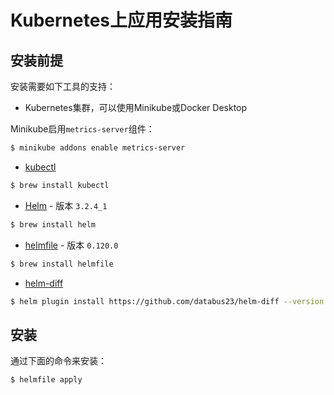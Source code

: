 # Kubernetes上应用安装指南

## 安装前提

安装需要如下工具的支持：

* Kubernetes集群，可以使用Minikube或Docker Desktop

Minikube启用`metrics-server`组件：

```bash
$ minikube addons enable metrics-server
```

* [kubectl](https://kubernetes.io/docs/reference/kubectl/kubectl/)

```bash
$ brew install kubectl
```

* [Helm](https://helm.sh/) - 版本 `3.2.4_1`

```bash
$ brew install helm
```

* [helmfile](https://github.com/roboll/helmfile) - 版本 `0.120.0`

```bash
$ brew install helmfile
```

* [helm-diff](https://github.com/databus23/helm-diff)

```bash
$ helm plugin install https://github.com/databus23/helm-diff --version master
```

## 安装

通过下面的命令来安装：

```bash
$ helmfile apply
```

